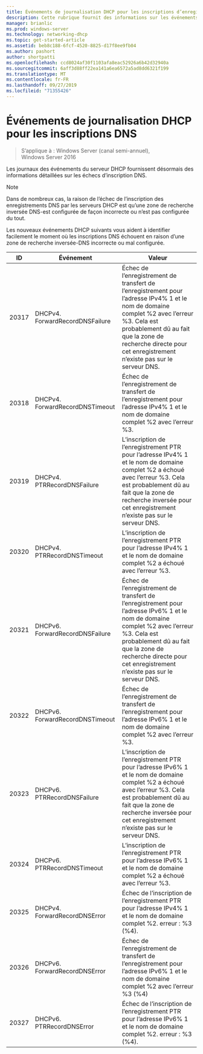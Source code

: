 ```yaml
---
title: Événements de journalisation DHCP pour les inscriptions d’enregistrements DNS
description: Cette rubrique fournit des informations sur les événements de journalisation du serveur DHCP dans Windows Server 2016.
manager: brianlic
ms.prod: windows-server
ms.technology: networking-dhcp
ms.topic: get-started-article
ms.assetid: beb8c188-6fcf-4520-8825-d17f8ee9fb04
ms.author: pashort
author: shortpatti
ms.openlocfilehash: ccd8024af30f1103afa8eac52926a6b42d32940a
ms.sourcegitcommit: 6aff3d88ff22ea141a6ea6572a5ad8dd6321f199
ms.translationtype: MT
ms.contentlocale: fr-FR
ms.lasthandoff: 09/27/2019
ms.locfileid: "71355426"
---
```

# <a name="dhcp-logging-events-for-dns-registrations"></a>Événements de journalisation DHCP pour les inscriptions DNS

>S’applique à : Windows Server (canal semi-annuel), Windows Server 2016

Les journaux des événements du serveur DHCP fournissent désormais des informations détaillées sur les échecs d’inscription DNS.

>[!NOTE]
>Dans de nombreux cas, la raison de l’échec de l’inscription des enregistrements DNS par les serveurs DHCP est qu’une zone de recherche inversée DNS\-est configurée de façon incorrecte ou n’est pas configurée du tout.

Les nouveaux événements DHCP suivants vous aident à identifier facilement le moment où les inscriptions DNS échouent en raison d’une zone de recherche inversée\-DNS incorrecte ou mal configurée.

|ID|Événement|Valeur|
|-----|--------------------|--------------------------------------------------------|
|20317|DHCPv4. ForwardRecordDNSFailure|Échec de l’enregistrement de transfert de l’enregistrement pour l’adresse IPv4% 1 et le nom de domaine complet %2 avec l’erreur %3. Cela est probablement dû au fait que la zone de recherche directe pour cet enregistrement n’existe pas sur le serveur DNS.|
|20318|DHCPv4. ForwardRecordDNSTimeout|Échec de l’enregistrement de transfert de l’enregistrement pour l’adresse IPv4% 1 et le nom de domaine complet %2 avec l’erreur %3.|
|20319|DHCPv4. PTRRecordDNSFailure|L’inscription de l’enregistrement PTR pour l’adresse IPv4% 1 et le nom de domaine complet %2 a échoué avec l’erreur %3. Cela est probablement dû au fait que la zone de recherche inversée pour cet enregistrement n’existe pas sur le serveur DNS.|
|20320|DHCPv4. PTRRecordDNSTimeout|L’inscription de l’enregistrement PTR pour l’adresse IPv4% 1 et le nom de domaine complet %2 a échoué avec l’erreur %3.|
|20321|DHCPv6. ForwardRecordDNSFailure|Échec de l’enregistrement de transfert de l’enregistrement pour l’adresse IPv6% 1 et le nom de domaine complet %2 avec l’erreur %3. Cela est probablement dû au fait que la zone de recherche directe pour cet enregistrement n’existe pas sur le serveur DNS.|
|20322|DHCPv6. ForwardRecordDNSTimeout|Échec de l’enregistrement de transfert de l’enregistrement pour l’adresse IPv6% 1 et le nom de domaine complet %2 avec l’erreur %3.|
|20323|DHCPv6. PTRRecordDNSFailure|L’inscription de l’enregistrement PTR pour l’adresse IPv6% 1 et le nom de domaine complet %2 a échoué avec l’erreur %3. Cela est probablement dû au fait que la zone de recherche inversée pour cet enregistrement n’existe pas sur le serveur DNS.|
|20324|DHCPv6. PTRRecordDNSTimeout|L’inscription de l’enregistrement PTR pour l’adresse IPv6% 1 et le nom de domaine complet %2 a échoué avec l’erreur %3.|
|20325|DHCPv4. ForwardRecordDNSError|Échec de l’inscription de l’enregistrement PTR pour l’adresse IPv4% 1 et le nom de domaine complet %2. erreur : %3 \(%4\).|
|20326|DHCPv6. ForwardRecordDNSError|Échec de l’enregistrement de transfert de l’enregistrement pour l’adresse IPv6% 1 et le nom de domaine complet %2 avec l’erreur %3 \(%4\)|
|20327|DHCPv6. PTRRecordDNSError|Échec de l’inscription de l’enregistrement PTR pour l’adresse IPv6% 1 et le nom de domaine complet %2. erreur : %3 \(%4\).|


